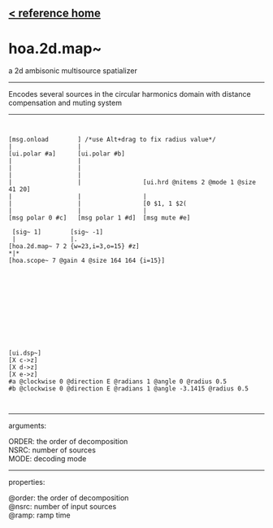 [< reference home](index.html)
---

# hoa.2d.map~


a 2d ambisonic multisource spatializer

---

Encodes several sources in the circular harmonics domain with distance
            compensation and muting system
<br>


---


```


[msg.onload        ] /*use Alt+drag to fix radius value*/
|                  |
[ui.polar #a]      [ui.polar #b]
|                  |
|                  |
|                  |
|                  |                 [ui.hrd @nitems 2 @mode 1 @size 41 20]
|                  |                 |
|                  |                 [0 $1, 1 $2(
|                  |                 |
[msg polar 0 #c]   [msg polar 1 #d]  [msg mute #e]

 [sig~ 1]        [sig~ -1]
 |               |.
[hoa.2d.map~ 7 2 {w=23,i=3,o=15} #z]
*|*
[hoa.scope~ 7 @gain 4 @size 164 164 {i=15}]












[ui.dsp~]
[X c->z]
[X d->z]
[X e->z]
#a @clockwise 0 @direction E @radians 1 @angle 0 @radius 0.5
#b @clockwise 0 @direction E @radians 1 @angle -3.1415 @radius 0.5

            
```

---
arguments:

ORDER: the order of
            decomposition<br>
NSRC: number of sources<br>
MODE: decoding mode<br>

---
properties:

@order: the order of decomposition<br>
@nsrc: number of input sources<br>
@ramp: ramp time<br>


